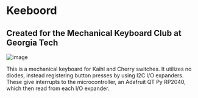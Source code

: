 # Keeboord
## Created for the Mechanical Keyboard Club at Georgia Tech
![image](https://user-images.githubusercontent.com/36466317/142748067-17710f67-7b27-449e-8bc0-62e4a7e345fe.png)

This is a mechanical keyboard for Kaihl and Cherry switches.  It utilizes no diodes, instead registering button presses by using I2C I/O expanders.  These give interrupts to the microcontroller, an Adafruit QT Py RP2040, which then read from each I/O expander.
